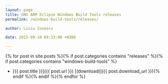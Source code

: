 ```yaml
---
layout: page
title: GNU ARM Eclipse Windows Build Tools releases
permalink: /windows-build-tools/releases/

author: Liviu Ionescu

date: 2015-09-10 09:33:00 +0300

---
```


{% for post in site.posts %}{% if post.categories contains "releases" %}{% if post.categories contains "windows-build-tools" %}
* [{{ post.title }}]({{ post.url }}) [(download)]({{ post.download_url }}){% endif %}{% endif %}{% endfor %}
